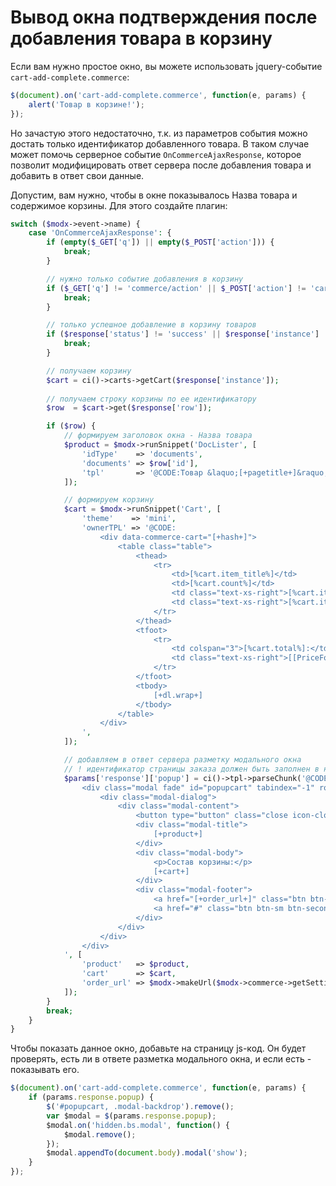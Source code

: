 # Вывод окна подтверждения после добавления товара в корзину

Если вам нужно простое окно, вы можете использовать jquery-событие `cart-add-complete.commerce`:

```javascript
$(document).on('cart-add-complete.commerce', function(e, params) {
    alert('Товар в корзине!');
});
```

Но зачастую этого недостаточно, т.к. из параметров события можно достать только идентификатор добавленного товара. В таком случае может помочь серверное событие `OnCommerceAjaxResponse`, которое позволит модифицировать ответ сервера после добавления товара и добавить в ответ свои данные.

Допустим, вам нужно, чтобы в окне показывалось Назва товара и содержимое корзины. Для этого создайте плагин:

```php
switch ($modx->event->name) {
    case 'OnCommerceAjaxResponse': {
        if (empty($_GET['q']) || empty($_POST['action'])) {
            break;
        }

        // нужно только событие добавления в корзину
        if ($_GET['q'] != 'commerce/action' || $_POST['action'] != 'cart/add') {
            break;
        }

        // только успешное добавление в корзину товаров
        if ($response['status'] != 'success' || $response['instance'] != 'products') {
            break;
        }

        // получаем корзину
        $cart = ci()->carts->getCart($response['instance']);
        
        // получаем строку корзины по ее идентификатору
        $row  = $cart->get($response['row']);

        if ($row) {
            // формируем заголовок окна - Назва товара
            $product = $modx->runSnippet('DocLister', [
                'idType'    => 'documents',
                'documents' => $row['id'],
                'tpl'       => '@CODE:Товар &laquo;[+pagetitle+]&raquo; добавлен в корзину!',
            ]);

            // формируем корзину
            $cart = $modx->runSnippet('Cart', [
                'theme'    => 'mini',
                'ownerTPL' => '@CODE:
                    <div data-commerce-cart="[+hash+]">
                        <table class="table">
                            <thead>
                                <tr>
                                    <td>[%cart.item_title%]</td>
                                    <td>[%cart.count%]</td>
                                    <td class="text-xs-right">[%cart.item_price%]</td>
                                    <td class="text-xs-right">[%cart.item_summary%]</td>
                                </tr>
                            </thead>
                            <tfoot>
                                <tr>
                                    <td colspan="3">[%cart.total%]:</td>
                                    <td class="text-xs-right">[[PriceFormat? &price=`[+total+]` &convert=`0`]]</td>
                                </tr>
                            </tfoot>
                            <tbody>
                                [+dl.wrap+]
                            </tbody>
                        </table>
                    </div>
                ',
            ]);

            // добавляем в ответ сервера разметку модального окна
            // ! идентификатор страницы заказа должен быть заполнен в настройках плагина Commerce !
            $params['response']['popup'] = ci()->tpl->parseChunk('@CODE:
                <div class="modal fade" id="popupcart" tabindex="-1" role="dialog">
                    <div class="modal-dialog">
                        <div class="modal-content">
                            <button type="button" class="close icon-close" data-dismiss="modal"></button>
                            <div class="modal-title">
                                [+product+]
                            </div>
                            <div class="modal-body">
                                <p>Состав корзины:</p>
                                [+cart+]
                            </div>
                            <div class="modal-footer">
                                <a href="[+order_url+]" class="btn btn-sm btn-orange">Оформить заказ</a>
                                <a href="#" class="btn btn-sm btn-secondary" data-dismiss="modal">Продолжить покупки</a>
                            </div>
                        </div>
                    </div>
                </div>
            ', [
                'product'   => $product,
                'cart'      => $cart,
                'order_url' => $modx->makeUrl($modx->commerce->getSetting('order_page_id')),
            ]);
        }
        break;
    }
}
```

Чтобы показать данное окно, добавьте на страницу js-код. Он будет проверять, есть ли в ответе разметка модального окна, и если есть - показывать его.

```javascript
$(document).on('cart-add-complete.commerce', function(e, params) {
    if (params.response.popup) {
        $('#popupcart, .modal-backdrop').remove();
        var $modal = $(params.response.popup);
        $modal.on('hidden.bs.modal', function() {
            $modal.remove();
        });
        $modal.appendTo(document.body).modal('show');
    }
});
```

